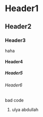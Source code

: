 # Header1
## Header2
### Header3
haha
#### Header4
##### Header5
###### Header6
bad code
1. ulya abdullah
